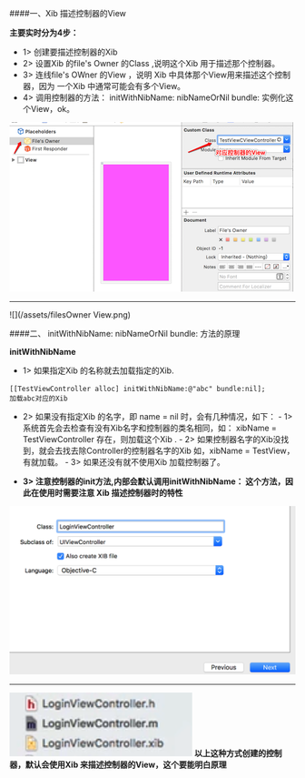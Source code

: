 ####一、Xib 描述控制器的View

**主要实时分为4步：**
- 1> 创建要描述控制器的Xib
- 2> 设置Xib 的file's Owner 的Class ,说明这个Xib 用于描述那个控制器。
- 3> 连线file's OWner 的View ，说明 Xib 中具体那个View用来描述这个控制器，因为 一个Xib 中通常可能会有多个View。
- 4> 调用控制器的方法： initWithNibName: nibNameOrNil bundle: 实例化这个View，ok。


![](/assets/filesOwner.png)
***

![](/assets/filesOwner View.png)



####二、 initWithNibName: nibNameOrNil bundle: 方法的原理


**initWithNibName**
- 1> 如果指定Xib 的名称就去加载指定的Xib.
```objc
[[TestViewController alloc] initWithNibName:@"abc" bundle:nil];
加载abc对应的Xib 
```
- 2> 如果没有指定Xib 的名字，即 name = nil 时，会有几种情况，如下：
        - 1> 系统首先会去检查有没有Xib名字和控制器的类名相同，如： xibName = TestViewController 存在，则加载这个Xib .
        - 2> 如果控制器名字的Xib没找到，就会去找去除Controller的控制器名字的Xib 如，xibName =  TestView，有就加载。
        - 3> 如果还没有就不使用Xib 加载控制器了。
        

- **3>  注意控制器的init方法,内部会默认调用initWithNibName： 这个方法，因此在使用时需要注意 Xib 描述控制器时的特性**

![](/assets/createXibViewController.png)
***

![](/assets/xibView.png)
**以上这种方式创建的控制器，默认会使用Xib 来描述控制器的View，这个要能明白原理**












































